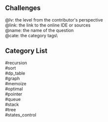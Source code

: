 ## Challenges
@lv: the level from the contributor's perspective\
@link: the link to the online IDE or sources\
@name: the name of the question\
@cate: the category tags\

## Category List
#recursion \
#sort \
#dp_table \
#graph \
#memoize\
#optimal \
#pointer \
#queue \
#stack \
#tree\
#states_control